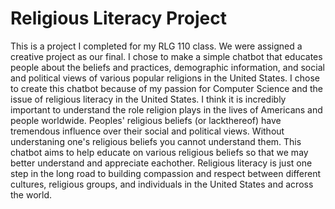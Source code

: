 # Religious Literacy Project

This is a project I completed for my RLG 110 class. We were assigned a creative project as our final. I chose to make a simple chatbot that educates people about the beliefs
and practices, demographic information, and social and political views of various popular religions in the United States. I chose to create this chatbot because of my passion
for Computer Science and the issue of religious literacy in the United States. I think it is incredibly important to understand the role religion plays in the lives of Americans
and people worldwide. Peoples' religious beliefs (or lackthereof) have tremendous influence over their social and political views. Without understaning one's religious beliefs
you cannot understand them. This chatbot aims to help educate on various religious beliefs so that we may better understand and appreciate eachother. Religious literacy is just
one step in the long road to building compassion and respect between different cultures, religious groups, and individuals in the United States and across the world.
